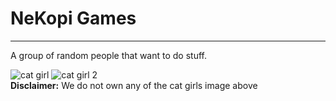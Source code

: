 # NeKopi Games
----
A group of random people that want to do stuff.

![cat girl](https://w0.peakpx.com/wallpaper/543/290/HD-wallpaper-girl-neko-gesture-anime-art-cute.jpg)
![cat girl 2](https://w0.peakpx.com/wallpaper/629/200/HD-wallpaper-neko-tyan-neko-white-hair-cute-short-skirt-tail-anime.jpg)
<br/>**Disclaimer:** We do not own any of the cat girls image above
